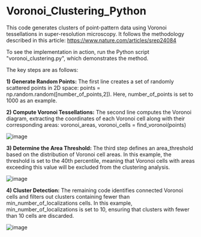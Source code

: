 # Voronoi_Clustering_Python

This code generates clusters of point-pattern data using Voronoi tessellations in super-resolution microscopy. It follows the methodology described in this article: https://www.nature.com/articles/srep24084

To see the implementation in action, run the Python script "voronoi_clustering.py", which demonstrates the method.

The key steps are as follows:

**1) Generate Random Points:**
The first line creates a set of randomly scattered points in 2D space:  points = np.random.random([number_of_points,2]).  Here, number_of_points is set to 1000 as an example.

**2) Compute Voronoi Tessellations:**
The second line computes the Voronoi diagram, extracting the coordinates of each Voronoi cell along with their corresponding areas:  voronoi_areas, voronoi_cells =  find_voronoi(points)

![image](https://github.com/user-attachments/assets/23085af4-3654-4ebe-b474-be03a9ba047f)

**3) Determine the Area Threshold:**
The third step defines an area_threshold based on the distribution of Voronoi cell areas. In this example, the threshold is set to the 40th percentile, meaning that Voronoi cells with areas exceeding this value will be excluded from the clustering analysis.

![image](https://github.com/user-attachments/assets/263874ae-2c8a-4b3b-9a43-a63a423349f4)

**4) Cluster Detection:**
The remaining code identifies connected Voronoi cells and filters out clusters containing fewer than min_number_of_localizations cells. In this example, min_number_of_localizations is set to 10, ensuring that clusters with fewer than 10 cells are discarded.

![image](https://github.com/user-attachments/assets/e7923076-b287-49ef-a324-30b01bbc9e99)
